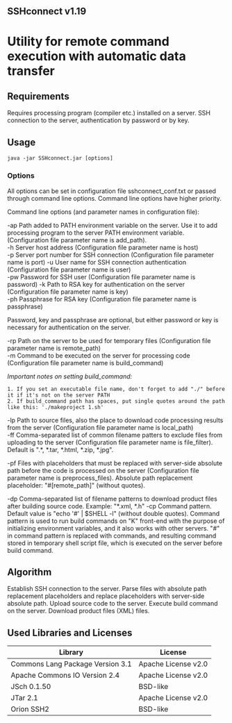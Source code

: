 ## SSHconnect v1.19
 
# Utility for remote command execution with automatic data transfer 
 
 
## Requirements
 
Requires processing program (compiler etc.) installed on a server.
SSH connection to the server, authentication by password or by key.
 
 
## Usage

``` 
java -jar SSHconnect.jar [options] 
```
   
### Options
 
 All options can be set in configuration file sshconnect_conf.txt or passed through command line options.
 Command line options have higher priority. 
 
 Command line options (and parameter names in configuration file):

-ap	Path added to PATH environment variable on the server. Use it to add processing program to the server PATH environment variable. (Configuration file parameter name is add_path).		
-h	Server host address (Configuration file parameter name is host)		
-p	Server port number for SSH connection (Configuration file parameter name is port)
-u	User name for SSH connection authentication (Configuration file parameter name is user)		
-pw	Password for SSH user (Configuration file parameter name is password)		-k	Path to RSA key for authentication on the server (Configuration file parameter name is key) 		
-ph	Passphrase for RSA key (Configuration file parameter name is passphrase)	

Password, key and passphrase are optional, but either password or key is necessary for authentication on the server.
 
-rp	Path on the server to be used for temporary files (Configuration file parameter name is remote_path) 		
-m	Command to be executed on the server for processing code (Configuration file parameter name is build_command)
	
_Important notes on setting build_command:_

	1. If you set an executable file name, don't forget to add "./" before it if it's not on the server PATH
	2. If build_command path has spaces, put single quotes around the path like this: './makeproject 1.sh'
 
-lp	Path to source files, also the place to download code processing results from the server (Configuration file parameter name is local_path)	
-ff	Comma-separated list of common filename patters to exclude files from uploading to the server (Configuration file parameter name is file_filter). Default is ".*, *.tar, *.html, *.zip, *.jpg".
 
-pf	Files with placeholders that must be replaced with server-side absolute path before the code is processed on the server (Configuration file parameter name is preprocess_files). Absolute path replacement placeholder: "#[remote_path]" (without quotes).
  	
-dp	Comma-separated list of filename patterns to download product files after building source code. Example: "*.xml, *.h"
-cp	Command pattern. Default value is "echo '#' | $SHELL -l" (without double quotes). 
Command pattern is used to run build commands on "K" front-end with the purpose of initializing environment variables, and it also works with other servers. "#" in command pattern is replaced with commands, and resulting command stored in temporary shell script file, which is executed on the server before build command.
    
   
## Algorithm
 
 Establish SSH connection to the server.
 Parse files with absolute path replacement placeholders and replace placeholders with server-side absolute path. 
 Upload source code to the server.
 Execute build command on the server.
 Download product files (XML) files. 
 
 
## Used Libraries and Licenses
 
| Library | License|
|---------|--------|
| Commons Lang Package Version 3.1 | Apache License v2.0 |
| Apache Commons IO Version 2.4	| Apache License v2.0 |
| JSch 0.1.50 | BSD-like |
| JTar 2.1 | Apache License v2.0 |
| Orion SSH2 | BSD-like |


 
